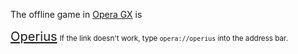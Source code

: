 The offline game in [Opera GX](https://www.opera.com/gx) is

<big><big>[Operius](opera://operius)</big></big> <small>If the link doesn't work, type `opera://operius` into the address bar.</small>